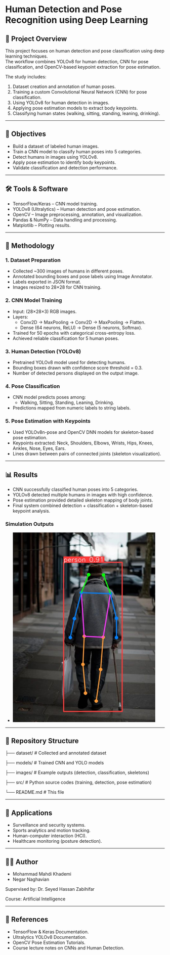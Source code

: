 # Human Detection and Pose Recognition using Deep Learning  

## 📌 Project Overview  
This project focuses on human detection and pose classification using deep learning techniques.  
The workflow combines YOLOv8 for human detection, CNN for pose classification, and OpenCV-based keypoint extraction for pose estimation.  

The study includes:  
1. Dataset creation and annotation of human poses.  
2. Training a custom Convolutional Neural Network (CNN) for pose classification.  
3. Using YOLOv8 for human detection in images.  
4. Applying pose estimation models to extract body keypoints.  
5. Classifying human states (walking, sitting, standing, leaning, drinking).  

---

## 🎯 Objectives  
- Build a dataset of labeled human images.  
- Train a CNN model to classify human poses into 5 categories.  
- Detect humans in images using YOLOv8.  
- Apply pose estimation to identify body keypoints.  
- Validate classification and detection performance.  

---

## 🛠 Tools & Software  
- TensorFlow/Keras – CNN model training.  
- YOLOv8 (Ultralytics) – Human detection and pose estimation.  
- OpenCV – Image preprocessing, annotation, and visualization.  
- Pandas & NumPy – Data handling and processing.  
- Matplotlib – Plotting results.  

---

## 📐 Methodology  

### 1. Dataset Preparation  
- Collected ~300 images of humans in different poses.  
- Annotated bounding boxes and pose labels using Image Annotator.  
- Labels exported in JSON format.  
- Images resized to 28×28 for CNN training.  

### 2. CNN Model Training  
- Input: (28×28×3) RGB images.  
- Layers:  
  - Conv2D → MaxPooling → Conv2D → MaxPooling → Flatten.  
  - Dense (64 neurons, ReLU) → Dense (5 neurons, Softmax).  
- Trained for 50 epochs with categorical cross-entropy loss.  
- Achieved reliable classification for 5 human poses.  

### 3. Human Detection (YOLOv8)  
- Pretrained YOLOv8 model used for detecting humans.  
- Bounding boxes drawn with confidence score threshold = 0.3.  
- Number of detected persons displayed on the output image.  

### 4. Pose Classification  
- CNN model predicts poses among:  
  - Walking, Sitting, Standing, Leaning, Drinking.  
- Predictions mapped from numeric labels to string labels.  

### 5. Pose Estimation with Keypoints  
- Used YOLOv8n-pose and OpenCV DNN models for skeleton-based pose estimation.  
- Keypoints extracted: Neck, Shoulders, Elbows, Wrists, Hips, Knees, Ankles, Nose, Eyes, Ears.  
- Lines drawn between pairs of connected joints (skeleton visualization).  

---

## 📊 Results  
- CNN successfully classified human poses into 5 categories.  
- YOLOv8 detected multiple humans in images with high confidence.  
- Pose estimation provided detailed skeleton mapping of body joints.  
- Final system combined detection + classification + skeleton-based keypoint analysis.  

### Simulation Outputs  
- ![Pose Estimation with Skeleton Keypoints](runs/pose/predict/8.jpg)  

---

## 📂 Repository Structure

├── dataset/ # Collected and annotated dataset

├── models/ # Trained CNN and YOLO models

├── images/ # Example outputs (detection, classification, skeletons)

├── src/ # Python source codes (training, detection, pose estimation)

└── README.md # This file

---

## 🔬 Applications  
- Surveillance and security systems.  
- Sports analytics and motion tracking.  
- Human-computer interaction (HCI).  
- Healthcare monitoring (posture detection).  

---

## 👨‍🎓 Author  
- Mohammad Mahdi Khademi  
- Negar Naghavian

Supervised by: Dr. Seyed Hassan Zabihifar 

Course: Artificial Intelligence 

---

## 📖 References  
- TensorFlow & Keras Documentation.  
- Ultralytics YOLOv8 Documentation.  
- OpenCV Pose Estimation Tutorials.  
- Course lecture notes on CNNs and Human Detection.